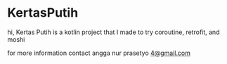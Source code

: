 # KertasPutih
hi, Kertas Putih is a kotlin project that I made to try coroutine, retrofit, and moshi

for more information contact angga nur prasetyo 4@gmail.com
